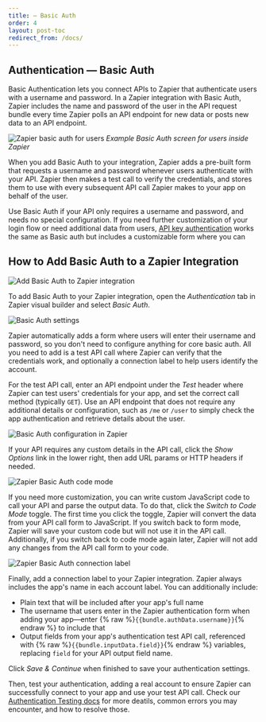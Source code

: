 ```yaml
---
title: — Basic Auth
order: 4
layout: post-toc
redirect_from: /docs/
---
```


## Authentication — Basic Auth

Basic Authentication lets you connect APIs to Zapier that authenticate users with a username and password. In a Zapier integration with Basic Auth, Zapier includes the name and password of the user in the API request bundle every time Zapier polls an API endpoint for new data or posts new data to an API endpoint.

![Zapier basic auth for users](https://cdn.zapier.com/storage/photos/8987788036a5a70072c9e75c4911ff6a.png)
_Example Basic Auth screen for users inside Zapier_

When you add Basic Auth to your integration, Zapier adds a pre-built form that requests a username and password whenever users authenticate with your API. Zapier then makes a test call to verify the credentials, and stores them to use with every subsequent API call Zapier makes to your app on behalf of the user. 

Use Basic Auth if your API only requires a username and password, and needs no special configuration. If you need further customization of your login flow or need additional data from users, [API key authentication](https://zapier.github.io/visual-builder/docs/apikey) works the same as Basic auth but includes a customizable form where you can 

<a id="add"></a>
## How to Add Basic Auth to a Zapier Integration

![Add Basic Auth to Zapier integration](https://cdn.zapier.com/storage/photos/d5f4146ecea9123de570743234478dfa.png)

To add Basic Auth to your Zapier integration, open the _Authentication_ tab in Zapier visual builder and select _Basic Auth_.

![Basic Auth settings](https://cdn.zapier.com/storage/photos/f29b99f3c22fa166852086d76e484774.png)

Zapier automatically adds a form where users will enter their username and password, so you don't need to configure anything for core basic auth. All you need to add is a test API call where Zapier can verify that the credentials work, and optionally a connection label to help users identify the account.

For the test API call, enter an API endpoint under the _Test_ header where Zapier can test users' credentials for your app, and set the correct call method (typically `GET`). Use an API endpoint that does not require any additional details or configuration, such as `/me` or `/user` to simply check the app authentication and retrieve details about the user.

![Basic Auth configuration in Zapier](https://cdn.zapier.com/storage/photos/6a872d65924adb5c12afe54589f387f7.png)

If your API requires any custom details in the API call, click the _Show Options_ link in the lower right, then add URL params or HTTP headers if needed.

![Zapier Basic Auth code mode](https://cdn.zapier.com/storage/photos/16d02986ea3fda8bcae045604df3872e.png)

If you need more customization, you can write custom JavaScript code to call your API and parse the output data. To do that, click the _Switch to Code Mode_ toggle. The first time you click the toggle, Zapier will convert the data from your API call form to JavaScript. If you switch back to form mode, Zapier will save your custom code but will not use it in the API call. Additionally, if you switch back to code mode again later, Zapier will not add any changes from the API call form to your code.

<a id="label"></a>
![Zapier Basic Auth connection label](https://cdn.zapier.com/storage/photos/196e9987836a34e4528a0b8ebd9dbd25.png)

Finally, add a connection label to your Zapier integration. Zapier always includes the app's name in each account label. You can additionally include:

- Plain text that will be included after your app's full name
- The username that users enter in the Zapier authentication form when adding your app—enter {% raw %}`{{bundle.authData.username}}`{% endraw %} to include that
- Output fields from your app's authentication test API call, referenced with {% raw %}`{{bundle.inputData.field}}`{% endraw %} variables, replacing `field` for your API output field name.

Click _Save & Continue_ when finished to save your authentication settings.

Then, test your authentication, adding a real account to ensure Zapier can successfully connect to your app and use your test API call. Check our [Authentication Testing docs](https://zapier.github.io/visual-builder/docs/auth#test) for more deatils, common errors you may encounter, and how to resolve those.
